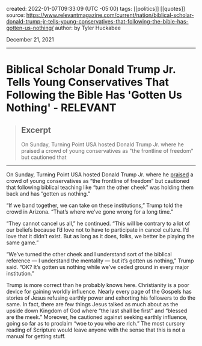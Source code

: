 created: 2022-01-07T09:33:09 (UTC -05:00)
tags: [[politics]] [[quotes]] 
source: https://www.relevantmagazine.com/current/nation/biblical-scholar-donald-trump-jr-tells-young-conservatives-that-following-the-bible-has-gotten-us-nothing/
author: by Tyler Huckabee 

December 21, 2021

---

# Biblical Scholar Donald Trump Jr. Tells Young Conservatives That Following the Bible Has 'Gotten Us Nothing' - RELEVANT

> ## Excerpt
> On Sunday, Turning Point USA hosted Donald Trump Jr. where he praised a crowd of young conservatives as "the frontline of freedom" but cautioned that

---


On Sunday, Turning Point USA hosted Donald Trump Jr. where he [praised](https://www.rawstory.com/turning-point-usa-and-donald-trump-jr/) a crowd of young conservatives as “the frontline of freedom” but cautioned that following biblical teaching like “turn the other cheek” was holding them back and has “gotten us nothing.”

“If we band together, we can take on these institutions,” Trump told the crowd in Arizona. “That’s where we’ve gone wrong for a long time.”

“They cannot cancel us all,” he continued. “This will be contrary to a lot of our beliefs because I’d love not to have to participate in cancel culture. I’d love that it didn’t exist. But as long as it does, folks, we better be playing the same game.”

“We’ve turned the other cheek and I understand sort of the biblical reference — I understand the mentality — but it’s gotten us nothing,” Trump said. “OK? It’s gotten us nothing while we’ve ceded ground in every major institution.”

Trump is more correct than he probably knows here. Christianity is a poor device for gaining worldly influence. Nearly every page of the Gospels has stories of Jesus refusing earthly power and exhorting his followers to do the same. In fact, there are few things Jesus talked as much about as the upside down Kingdom of God where “the last shall be first” and “blessed are the meek.” Moreover, he cautioned against seeking earthly influence, going so far as to proclaim “woe to you who are rich.” The most cursory reading of Scripture would leave anyone with the sense that this is not a manual for getting stuff.
